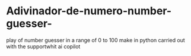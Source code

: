 # Adivinador-de-numero-number-guesser-
play of number guesser in a range of 0 to 100 make in python carried out with the supportwhit ai copilot
